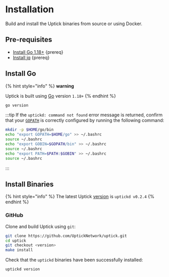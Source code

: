 # Installation

Build and install the Uptick binaries from source or using Docker.

## Pre-requisites

* [Install Go 1.18+](https://golang.org/dl/) {prereq}
* [Install jq](https://stedolan.github.io/jq/download/) {prereq}

## Install Go

{% hint style="info" %}
**warning**&#x20;

Uptick is built using [Go](https://golang.org/dl/) version `1.18+`
{% endhint %}

```bash
go version
```

:::tip If the `uptickd: command not found` error message is returned, confirm that your [`GOPATH`](https://golang.org/doc/gopath\_code#GOPATH) is correctly configured by running the following command:

```bash
mkdir -p $HOME/go/bin
echo "export GOPATH=$HOME/go" >> ~/.bashrc
source ~/.bashrc
echo "export GOBIN=$GOPATH/bin" >> ~/.bashrc
source ~/.bashrc
echo "export PATH=$PATH:$GOBIN" >> ~/.bashrc
source ~/.bashrc
```

:::

## Install Binaries

{% hint style="info" %}
The latest Uptick [version](https://github.com/UptickNetwork/uptick/releases) is `uptickd v0.2.4`&#x20;
{% endhint %}

### GitHub

Clone and build Uptick using `git`:

```bash
git clone https://github.com/UptickNetwork/uptick.git
cd uptick
git checkout <version>
make install
```

Check that the `uptickd` binaries have been successfully installed:

```bash
uptickd version
```
